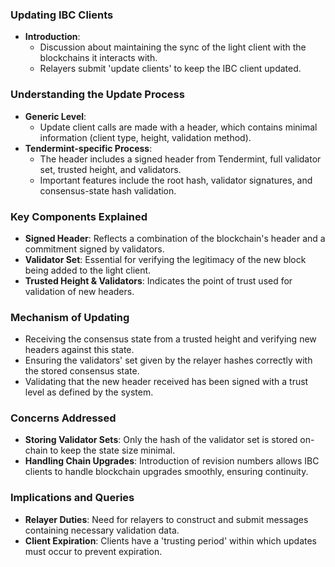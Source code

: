 ### Updating IBC Clients

  

-   **Introduction**:
    -   Discussion about maintaining the sync of the light client with the blockchains it interacts with.
    -   Relayers submit 'update clients' to keep the IBC client updated.

  

### Understanding the Update Process

  

-   **Generic Level**:
    -   Update client calls are made with a header, which contains minimal information (client type, height, validation method).
-   **Tendermint-specific Process**:
    -   The header includes a signed header from Tendermint, full validator set, trusted height, and validators.
    -   Important features include the root hash, validator signatures, and consensus-state hash validation.

  

### Key Components Explained

  

-   **Signed Header**: Reflects a combination of the blockchain's header and a commitment signed by validators.
-   **Validator Set**: Essential for verifying the legitimacy of the new block being added to the light client.
-   **Trusted Height & Validators**: Indicates the point of trust used for validation of new headers.

  

### Mechanism of Updating

  

-   Receiving the consensus state from a trusted height and verifying new headers against this state.
-   Ensuring the validators' set given by the relayer hashes correctly with the stored consensus state.
-   Validating that the new header received has been signed with a trust level as defined by the system.

  

### Concerns Addressed

  

-   **Storing Validator Sets**: Only the hash of the validator set is stored on-chain to keep the state size minimal.
-   **Handling Chain Upgrades**: Introduction of revision numbers allows IBC clients to handle blockchain upgrades smoothly, ensuring continuity.

  

### Implications and Queries

  

-   **Relayer Duties**: Need for relayers to construct and submit messages containing necessary validation data.
-   **Client Expiration**: Clients have a 'trusting period' within which updates must occur to prevent expiration.


  
